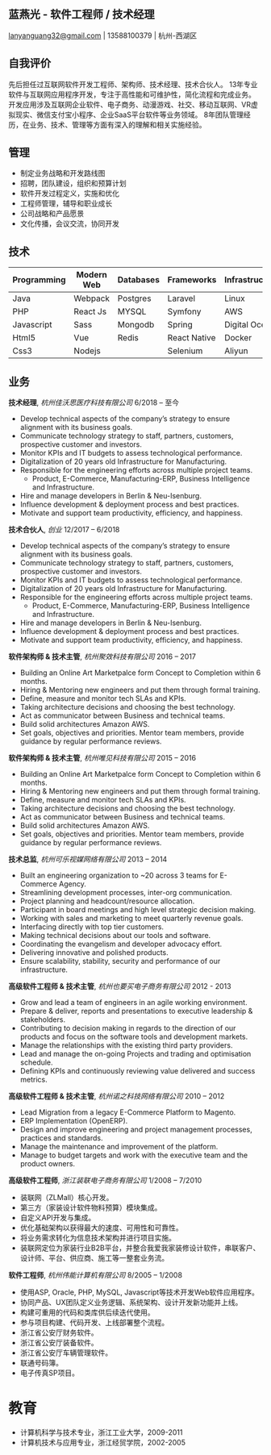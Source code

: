 
蓝燕光 - 软件工程师 / 技术经理
---------------
lanyanguang32@gmail.com | 13588100379 | 杭州-西湖区

自我评价
---------------
先后担任过互联网软件开发工程师、架构师、技术经理、技术合伙人。
13年专业软件与互联网应用程序开发，专注于高性能和可维护性，简化流程和完成业务。
开发应用涉及互联网企业软件、电子商务、动漫游戏、社交、移动互联网、VR虚拟现实、微信支付宝小程序、企业SaaS平台软件等业务领域。
8年团队管理经历，在业务、技术、管理等方面有深入的理解和相关实施经验。

管理
---------------
* 制定业务战略和开发路线图
* 招聘，团队建设，组织和预算计划
* 软件开发过程定义，实施和优化
* 工程师管理，辅导和职业成长
* 公司战略和产品愿景
* 文化传播，会议交流，协同开发

技术
---------------
| Programming| Modern Web | Databases | Frameworks   | Infrastructure | DevOps  | Design |
|------------|------------|-----------|--------------|----------------|---------|-----------|
| Java     | Webpack    | Postgres  | Laravel      | Linux          | Ansible | Photoshop   |
| PHP        | React Js   | MYSQL     | Symfony      | AWS            | Jenkins | Sketch  |
| Javascript | Sass       | Mongodb   | Spring        | Digital Ocean  | Docker  | Axure  |
| Html5       | Vue       | Redis          | React Native | Docker         | Vagrant |     |
|     Css3       | Nodejs    |           | Selenium     | Aliyun  |         |       |

业务
----------
**技术经理**, *杭州佳沃思医疗科技有限公司* 6/2018 – 至今
  - Develop technical aspects of the company’s strategy to ensure alignment with its business goals.
  - Communicate technology strategy to staff, partners, customers, prospective customer and investors.
  - Monitor KPIs and IT budgets to assess technological performance.
  - Digitalization of 20 years old Infrastructure for Manufacturing. 
  - Responsible for the engineering efforts across multiple project teams.
    - Product, E-Commerce, Manufacturing-ERP, Business Intelligence and Infrastructure.
  - Hire and manage developers in Berlin & Neu-Isenburg.
  - Influence development & deployment process and best practices.
  - Motivate and support team productivity, efficiency, and happiness.
  
**技术合伙人**, *创业* 12/2017 – 6/2018
  - Develop technical aspects of the company’s strategy to ensure alignment with its business goals.
  - Communicate technology strategy to staff, partners, customers, prospective customer and investors.
  - Monitor KPIs and IT budgets to assess technological performance.
  - Digitalization of 20 years old Infrastructure for Manufacturing. 
  - Responsible for the engineering efforts across multiple project teams.
    - Product, E-Commerce, Manufacturing-ERP, Business Intelligence and Infrastructure.
  - Hire and manage developers in Berlin & Neu-Isenburg.
  - Influence development & deployment process and best practices.
  - Motivate and support team productivity, efficiency, and happiness.
  
**软件架构师 & 技术主管**, *杭州聚效科技有限公司* 2016 – 2017
  - Building an Online Art Marketpalce form Concept to Completion within 6 months. 
  - Hiring & Mentoring new engineers and put them through formal training.
  - Define, measure and monitor tech SLAs and KPIs.
  - Taking architecture decisions and choosing the best technology.
  - Act as communicator between Business and technical teams.
  - Build solid architectures Amazon AWS.
  - Set goals, objectives and priorities. Mentor team members, provide guidance by regular performance reviews.

**软件架构师 & 技术主管**, *杭州唯见科技有限公司* 2015 – 2016
  - Building an Online Art Marketpalce form Concept to Completion within 6 months. 
  - Hiring & Mentoring new engineers and put them through formal training.
  - Define, measure and monitor tech SLAs and KPIs.
  - Taking architecture decisions and choosing the best technology.
  - Act as communicator between Business and technical teams.
  - Build solid architectures Amazon AWS.
  - Set goals, objectives and priorities. Mentor team members, provide guidance by regular performance reviews.

**技术总监**, *杭州可乐视媒网络有限公司* 2013 – 2014
  - Built an engineering organization to ~20 across 3 teams for E-Commerce Agency.  
  - Streamlining development processes, inter-org communication.
  - Project planning and headcount/resource allocation.
  - Participant in board meetings and high level strategic decision making.
  - Working with sales and marketing to meet quarterly revenue goals.
  - Interfacing directly with top tier customers.
  - Making technical decisions about our tools and software.
  - Coordinating the evangelism and developer advocacy effort.
  - Delivering innovative and polished products.
  - Ensure scalability, stability, security and performance of our infrastructure.

**高级软件工程师 & 技术主管**, *杭州也要买电子商务有限公司*  2012 - 2013
  - Grow and lead a team of engineers in an agile working environment.
  - Prepare & deliver, reports and presentations to executive leadership & stakeholders.
  - Contributing to decision making in regards to the direction of our products and focus on the software tools and development markets.
  - Manage the relationships with the existing third party providers.
  - Lead and manage the on-going Projects and trading and optimisation schedule. 
  - Defining KPIs and continuously reviewing value delivered and success metrics.

  **高级软件工程师 & 技术主管**, *杭州诺之科技网络有限公司* 2010 – 2012
  - Lead Migration from a legacy E-Commerce Platform to Magento.  
  - ERP Implementation (OpenERP).
  - Design and improve engineering and project management processes, practices and standards.
  - Manage the maintenance and improvement of the platform.
  - Manage to budget targets and work with the executive team and the product owners. 
  
  **高级软件工程师**, *浙江装联电子商务有限公司* 1/2008 – 7/2010
  - 装联网（ZLMall）核心开发。
  - 第三方（家装设计软件物料预算）模块集成。
  - 自定义API开发与集成。
  - 优化基础架构以获得最大的速度、可用性和可靠性。
  - 将业务需求转化为信息技术架构并进行项目实施。
  - 装联网定位为家装行业B2B平台，并整合我爱我家装修设计软件，串联客户、设计师、平台、供应商、施工等一整套业务流。
  
  **软件工程师**, *杭州伟能计算机有限公司* 8/2005 – 1/2008
  - 使用ASP, Oracle, PHP, MySQL, Javascript等技术开发Web软件应用程序。 
  - 协同产品、UX团队定义业务逻辑、系统架构、设计开发新功能并上线。
  - 构建可重用的代码和类库供后续迭代使用。
  - 参与项目构建、代码开发、上线部署整个流程。
  - 浙江省公安厅财务软件。
  - 浙江省公安厅装备软件。
  - 浙江省公安厅车辆管理软件。
  - 联通号码簿。
  - 电子传真SP项目。

教育
=========
 - 计算机科学与技术专业，浙江工业大学，2009-2011 
 - 计算机技术与应用专业，浙江经贸学院，2002-2005
